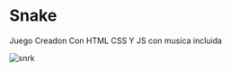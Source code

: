 # Snake 
Juego Creadon Con HTML CSS Y JS
con musica incluida

![snrk](https://user-images.githubusercontent.com/104696637/166123366-4bd7b4fe-bc38-4d91-ab64-cb116347f1e0.png)
